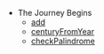 * The Journey Begins
  * [add](https://github.com/dacodekid/playground/tree/main/python/add)
  * [centuryFromYear](https://github.com/dacodekid/playground/tree/main/python/century_from_year)
  * [checkPalindrome](https://github.com/dacodekid/playground/tree/main/python/check_palindrome)
